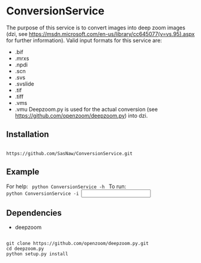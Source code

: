 # ConversionService
The purpose of this service is to convert images into deep zoom images (dzi, see https://msdn.microsoft.com/en-us/library/cc645077(v=vs.95).aspx for further information). Valid input formats for this service are:
* .bif
* .mrxs
* .npdi
* .scn
* .svs
* .svslide
* .tif
* .tiff
* .vms
* .vmu
Deepzoom.py is used for the actual conversion (see https://github.com/openzoom/deepzoom.py) into dzi.

## Installation
<code>
https://github.com/SasNaw/ConversionService.git
</code>

## Example
For help:
<code>
python ConversionService -h
</code>
To run:
<code>
python ConversionService -i <input folder>
</code>

## Dependencies
* deepzoom
<code>
git clone https://github.com/openzoom/deepzoom.py.git
cd deepzoom.py
python setup.py install
</code>
